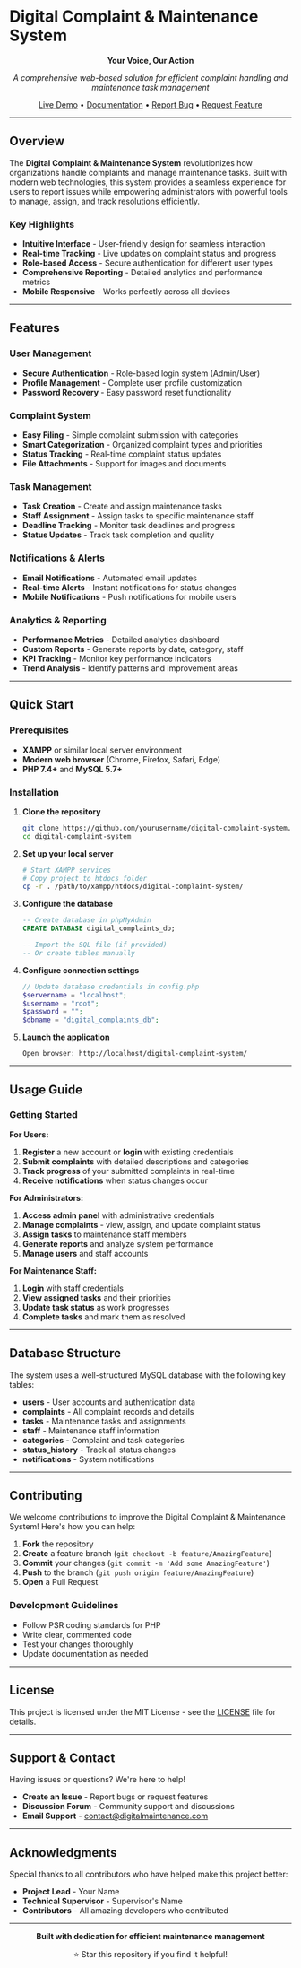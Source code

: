 # Digital Complaint & Maintenance System

<div align="center">

**Your Voice, Our Action**

*A comprehensive web-based solution for efficient complaint handling and maintenance task management*

[Live Demo](#) • [Documentation](#) • [Report Bug](#) • [Request Feature](#)

</div>

---

## Overview

The **Digital Complaint & Maintenance System** revolutionizes how organizations handle complaints and manage maintenance tasks. Built with modern web technologies, this system provides a seamless experience for users to report issues while empowering administrators with powerful tools to manage, assign, and track resolutions efficiently.

### Key Highlights

- **Intuitive Interface** - User-friendly design for seamless interaction
- **Real-time Tracking** - Live updates on complaint status and progress  
- **Role-based Access** - Secure authentication for different user types
- **Comprehensive Reporting** - Detailed analytics and performance metrics
- **Mobile Responsive** - Works perfectly across all devices

---

## Features

### User Management
- **Secure Authentication** - Role-based login system (Admin/User)
- **Profile Management** - Complete user profile customization
- **Password Recovery** - Easy password reset functionality

### Complaint System
- **Easy Filing** - Simple complaint submission with categories
- **Smart Categorization** - Organized complaint types and priorities
- **Status Tracking** - Real-time complaint status updates
- **File Attachments** - Support for images and documents

### Task Management
- **Task Creation** - Create and assign maintenance tasks
- **Staff Assignment** - Assign tasks to specific maintenance staff
- **Deadline Tracking** - Monitor task deadlines and progress
- **Status Updates** - Track task completion and quality

### Notifications & Alerts
- **Email Notifications** - Automated email updates
- **Real-time Alerts** - Instant notifications for status changes
- **Mobile Notifications** - Push notifications for mobile users

### Analytics & Reporting
- **Performance Metrics** - Detailed analytics dashboard
- **Custom Reports** - Generate reports by date, category, staff
- **KPI Tracking** - Monitor key performance indicators
- **Trend Analysis** - Identify patterns and improvement areas

---



## Quick Start

### Prerequisites
- **XAMPP** or similar local server environment
- **Modern web browser** (Chrome, Firefox, Safari, Edge)
- **PHP 7.4+** and **MySQL 5.7+**

### Installation

1. **Clone the repository**
   ```bash
   git clone https://github.com/yourusername/digital-complaint-system.git
   cd digital-complaint-system
   ```

2. **Set up your local server**
   ```bash
   # Start XAMPP services
   # Copy project to htdocs folder
   cp -r . /path/to/xampp/htdocs/digital-complaint-system/
   ```

3. **Configure the database**
   ```sql
   -- Create database in phpMyAdmin
   CREATE DATABASE digital_complaints_db;
   
   -- Import the SQL file (if provided)
   -- Or create tables manually
   ```

4. **Configure connection settings**
   ```php
   // Update database credentials in config.php
   $servername = "localhost";
   $username = "root";
   $password = "";
   $dbname = "digital_complaints_db";
   ```

5. **Launch the application**
   ```
   Open browser: http://localhost/digital-complaint-system/
   ```

---

## Usage Guide

### Getting Started

**For Users:**
1. **Register** a new account or **login** with existing credentials
2. **Submit complaints** with detailed descriptions and categories
3. **Track progress** of your submitted complaints in real-time
4. **Receive notifications** when status changes occur

**For Administrators:**
1. **Access admin panel** with administrative credentials
2. **Manage complaints** - view, assign, and update complaint status
3. **Assign tasks** to maintenance staff members
4. **Generate reports** and analyze system performance
5. **Manage users** and staff accounts

**For Maintenance Staff:**
1. **Login** with staff credentials
2. **View assigned tasks** and their priorities
3. **Update task status** as work progresses
4. **Complete tasks** and mark them as resolved

---

## Database Structure

The system uses a well-structured MySQL database with the following key tables:

- **users** - User accounts and authentication data
- **complaints** - All complaint records and details
- **tasks** - Maintenance tasks and assignments
- **staff** - Maintenance staff information
- **categories** - Complaint and task categories
- **status_history** - Track all status changes
- **notifications** - System notifications

---

## Contributing

We welcome contributions to improve the Digital Complaint & Maintenance System! Here's how you can help:

1. **Fork** the repository
2. **Create** a feature branch (`git checkout -b feature/AmazingFeature`)
3. **Commit** your changes (`git commit -m 'Add some AmazingFeature'`)
4. **Push** to the branch (`git push origin feature/AmazingFeature`)
5. **Open** a Pull Request

### Development Guidelines

- Follow PSR coding standards for PHP
- Write clear, commented code
- Test your changes thoroughly
- Update documentation as needed

---

## License

This project is licensed under the MIT License - see the [LICENSE](LICENSE) file for details.

---

## Support & Contact

Having issues or questions? We're here to help!

- **Create an Issue** - Report bugs or request features
- **Discussion Forum** - Community support and discussions
- **Email Support** - contact@digitalmaintenance.com

---

## Acknowledgments

Special thanks to all contributors who have helped make this project better:

- **Project Lead** - Your Name
- **Technical Supervisor** - Supervisor's Name
- **Contributors** - All amazing developers who contributed

---

<div align="center">

**Built with dedication for efficient maintenance management**

⭐ Star this repository if you find it helpful!

</div>
